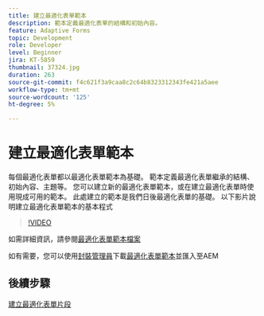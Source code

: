 ```yaml
---
title: 建立最適化表單範本
description: 範本定義最適化表單的結構和初始內容。
feature: Adaptive Forms
topic: Development
role: Developer
level: Beginner
jira: KT-5859
thumbnail: 37324.jpg
duration: 263
source-git-commit: f4c621f3a9caa8c2c64b8323312343fe421a5aee
workflow-type: tm+mt
source-wordcount: '125'
ht-degree: 5%

---
```



# 建立最適化表單範本

每個最適化表單都以最適化表單範本為基礎。 範本定義最適化表單繼承的結構、初始內容、主題等。 您可以建立新的最適化表單範本，或在建立最適化表單時使用現成可用的範本。
此處建立的範本是我們日後最適化表單的基礎。
以下影片說明建立最適化表單範本的基本程式

>[!VIDEO](https://video.tv.adobe.com/v/37324?quality=12&learn=on)

如需詳細資訊，請參閱[最適化表單範本檔案](https://experienceleague.adobe.com/docs/experience-manager-65/forms/adaptive-forms-advanced-authoring/template-editor.html)

如有需要，您可以使用[封裝管理員](http://localhost:4502/crx/packmgr/index.jsp)下載[最適化表單範本](assets/peak-application-template.zip)並匯入至AEM


## 後續步驟

[建立最適化表單片段](./create-form-fragment.md)


